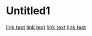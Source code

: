 # Untitled1

[link text](./index.md)
[link text](./core_chat.md)
[link text](./core_conversations.md)
[link text](./core_ui.md)
